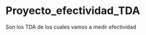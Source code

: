 Proyecto_efectividad_TDA
========================

Son los TDA de los cuales vamos a medir efectividad
